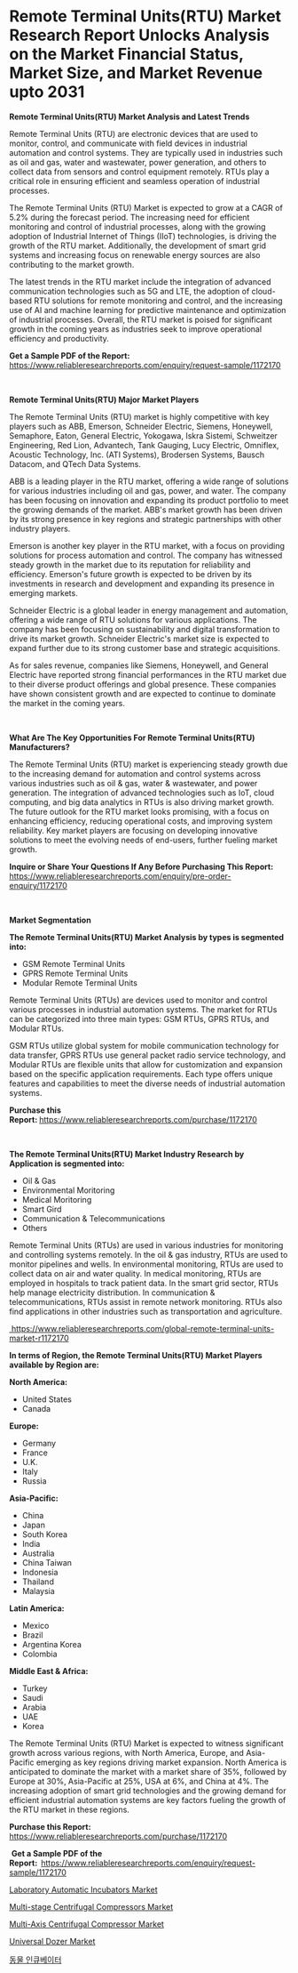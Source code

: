 <p><h1>Remote Terminal Units(RTU) Market Research Report Unlocks Analysis on the Market Financial Status, Market Size, and Market Revenue upto 2031</h1></p><p><strong>Remote Terminal Units(RTU) Market Analysis and Latest Trends</strong></p>
<p><p>Remote Terminal Units (RTU) are electronic devices that are used to monitor, control, and communicate with field devices in industrial automation and control systems. They are typically used in industries such as oil and gas, water and wastewater, power generation, and others to collect data from sensors and control equipment remotely. RTUs play a critical role in ensuring efficient and seamless operation of industrial processes.</p><p>The Remote Terminal Units (RTU) Market is expected to grow at a CAGR of 5.2% during the forecast period. The increasing need for efficient monitoring and control of industrial processes, along with the growing adoption of Industrial Internet of Things (IIoT) technologies, is driving the growth of the RTU market. Additionally, the development of smart grid systems and increasing focus on renewable energy sources are also contributing to the market growth.</p><p>The latest trends in the RTU market include the integration of advanced communication technologies such as 5G and LTE, the adoption of cloud-based RTU solutions for remote monitoring and control, and the increasing use of AI and machine learning for predictive maintenance and optimization of industrial processes. Overall, the RTU market is poised for significant growth in the coming years as industries seek to improve operational efficiency and productivity.</p></p>
<p><strong>Get a Sample PDF of the Report:&nbsp;</strong> <a href="https://www.reliableresearchreports.com/enquiry/request-sample/1172170">https://www.reliableresearchreports.com/enquiry/request-sample/1172170</a></p>
<p>&nbsp;</p>
<p><strong>Remote Terminal Units(RTU) Major Market Players</strong></p>
<p><p>The Remote Terminal Units (RTU) market is highly competitive with key players such as ABB, Emerson, Schneider Electric, Siemens, Honeywell, Semaphore, Eaton, General Electric, Yokogawa, Iskra Sistemi, Schweitzer Engineering, Red Lion, Advantech, Tank Gauging, Lucy Electric, Omniflex, Acoustic Technology, Inc. (ATI Systems), Brodersen Systems, Bausch Datacom, and QTech Data Systems.</p><p>ABB is a leading player in the RTU market, offering a wide range of solutions for various industries including oil and gas, power, and water. The company has been focusing on innovation and expanding its product portfolio to meet the growing demands of the market. ABB's market growth has been driven by its strong presence in key regions and strategic partnerships with other industry players.</p><p>Emerson is another key player in the RTU market, with a focus on providing solutions for process automation and control. The company has witnessed steady growth in the market due to its reputation for reliability and efficiency. Emerson's future growth is expected to be driven by its investments in research and development and expanding its presence in emerging markets.</p><p>Schneider Electric is a global leader in energy management and automation, offering a wide range of RTU solutions for various applications. The company has been focusing on sustainability and digital transformation to drive its market growth. Schneider Electric's market size is expected to expand further due to its strong customer base and strategic acquisitions.</p><p>As for sales revenue, companies like Siemens, Honeywell, and General Electric have reported strong financial performances in the RTU market due to their diverse product offerings and global presence. These companies have shown consistent growth and are expected to continue to dominate the market in the coming years.</p></p>
<p>&nbsp;</p>
<p><strong>What Are The Key Opportunities For Remote Terminal Units(RTU) Manufacturers?</strong></p>
<p><p>The Remote Terminal Units (RTU) market is experiencing steady growth due to the increasing demand for automation and control systems across various industries such as oil & gas, water & wastewater, and power generation. The integration of advanced technologies such as IoT, cloud computing, and big data analytics in RTUs is also driving market growth. The future outlook for the RTU market looks promising, with a focus on enhancing efficiency, reducing operational costs, and improving system reliability. Key market players are focusing on developing innovative solutions to meet the evolving needs of end-users, further fueling market growth.</p></p>
<p><strong>Inquire or Share Your Questions If Any Before Purchasing This Report:</strong> <a href="https://www.reliableresearchreports.com/enquiry/pre-order-enquiry/1172170">https://www.reliableresearchreports.com/enquiry/pre-order-enquiry/1172170</a></p>
<p>&nbsp;</p>
<p><strong>Market Segmentation</strong></p>
<p><strong>The Remote Terminal Units(RTU) Market Analysis by types is segmented into:</strong></p>
<p><ul><li>GSM Remote Terminal Units</li><li>GPRS Remote Terminal Units</li><li>Modular Remote Terminal Units</li></ul></p>
<p><p>Remote Terminal Units (RTUs) are devices used to monitor and control various processes in industrial automation systems. The market for RTUs can be categorized into three main types: GSM RTUs, GPRS RTUs, and Modular RTUs. </p><p>GSM RTUs utilize global system for mobile communication technology for data transfer, GPRS RTUs use general packet radio service technology, and Modular RTUs are flexible units that allow for customization and expansion based on the specific application requirements. Each type offers unique features and capabilities to meet the diverse needs of industrial automation systems.</p></p>
<p><strong>Purchase this Report:&nbsp;</strong><a href="https://www.reliableresearchreports.com/purchase/1172170">https://www.reliableresearchreports.com/purchase/1172170</a></p>
<p>&nbsp;</p>
<p><strong>The Remote Terminal Units(RTU) Market Industry Research by Application is segmented into:</strong></p>
<p><ul><li>Oil & Gas</li><li>Environmental Moritoring</li><li>Medical Moritoring</li><li>Smart Gird</li><li>Communication & Telecommunications</li><li>Others</li></ul></p>
<p><p>Remote Terminal Units (RTUs) are used in various industries for monitoring and controlling systems remotely. In the oil & gas industry, RTUs are used to monitor pipelines and wells. In environmental monitoring, RTUs are used to collect data on air and water quality. In medical monitoring, RTUs are employed in hospitals to track patient data. In the smart grid sector, RTUs help manage electricity distribution. In communication & telecommunications, RTUs assist in remote network monitoring. RTUs also find applications in other industries such as transportation and agriculture.</p></p>
<p><a href="https://www.reliableresearchreports.com/global-remote-terminal-units-market-r1172170">&nbsp;https://www.reliableresearchreports.com/global-remote-terminal-units-market-r1172170</a></p>
<p><strong>In terms of Region, the Remote Terminal Units(RTU) Market Players available by Region are:</strong></p>
<p>
    <p> <strong> North America: </strong>
        <ul>
            <li>United States</li>
            <li>Canada</li>
        </ul>
        </p> 
    <p> <strong> Europe: </strong>
        <ul>
            <li>Germany</li>
            <li>France</li>
            <li>U.K.</li>
            <li>Italy</li>
            <li>Russia</li>
        </ul>
        </p> 
    <p> <strong> Asia-Pacific: </strong>
        <ul>
            <li>China</li>
            <li>Japan</li>
            <li>South Korea</li>
            <li>India</li>
            <li>Australia</li>
            <li>China Taiwan</li>
            <li>Indonesia</li>
            <li>Thailand</li>
            <li>Malaysia</li>
        </ul>
        </p> 
    <p> <strong> Latin America: </strong>
        <ul>
            <li>Mexico</li>
            <li>Brazil</li>
            <li>Argentina Korea</li>
            <li>Colombia</li>
        </ul>
        </p> 
    <p> <strong> Middle East & Africa: </strong>
        <ul>
            <li>Turkey</li>
            <li>Saudi</li>
            <li>Arabia</li>
            <li>UAE</li>
            <li>Korea</li>
        </ul>
    </p>
    </p>
<p><p>The Remote Terminal Units (RTU) Market is expected to witness significant growth across various regions, with North America, Europe, and Asia-Pacific emerging as key regions driving market expansion. North America is anticipated to dominate the market with a market share of 35%, followed by Europe at 30%, Asia-Pacific at 25%, USA at 6%, and China at 4%. The increasing adoption of smart grid technologies and the growing demand for efficient industrial automation systems are key factors fueling the growth of the RTU market in these regions.</p></p>
<p><strong>Purchase this Report: </strong><a href="https://www.reliableresearchreports.com/purchase/1172170">https://www.reliableresearchreports.com/purchase/1172170</a></p>
<p>&nbsp;<strong>Get a Sample PDF of the Report:&nbsp;&nbsp;</strong><a href="https://www.reliableresearchreports.com/enquiry/request-sample/1172170">https://www.reliableresearchreports.com/enquiry/request-sample/1172170</a></p>
<p><strong></strong></p>
<p><p><a href="https://github.com/angeliabkratze/Market-Research-Report-List-2/blob/main/laboratory-automatic-incubators-market.md">Laboratory Automatic Incubators Market</a></p><p><a href="https://github.com/EveKerluke2023/Market-Research-Report-List-2/blob/main/multi-stage-centrifugal-compressors-market.md">Multi-stage Centrifugal Compressors Market</a></p><p><a href="https://github.com/msbsaifansami/Market-Research-Report-List-1/blob/main/multi-axis-centrifugal-compressor-market.md">Multi-Axis Centrifugal Compressor Market</a></p><p><a href="https://github.com/khlifeservices/Market-Research-Report-List-1/blob/main/universal-dozer-market.md">Universal Dozer Market</a></p><p><a href="https://github.com/marufmohassin05/Market-Research-Report-List-2/blob/main/831829470324.md">동물 인큐베이터</a></p></p>